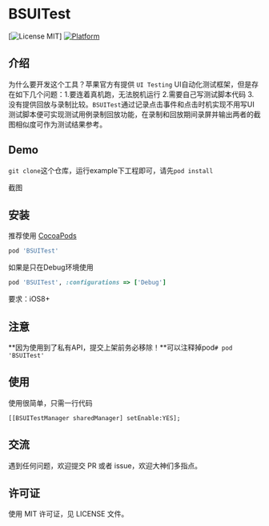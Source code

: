 # BSUITest

[![License MIT](https://img.shields.io/badge/license-MIT-green.svg?style=flat)]
[![Platform](https://img.shields.io/cocoapods/p/BSUITest.svg?style=flat)](https://cocoapods.org/pods/BSUITest)

## 介绍

为什么要开发这个工具？苹果官方有提供 `UI Testing` UI自动化测试框架，但是存在如下几个问题：1.要连着真机跑，无法脱机运行 2.需要自己写测试脚本代码 3.没有提供回放与录制比较。`BSUITest`通过记录点击事件和点击时机实现不用写UI测试脚本便可实现测试用例录制回放功能，在录制和回放期间录屏并输出两者的截图相似度可作为测试结果参考。

## Demo
`git clone`这个仓库，运行example下工程即可，请先`pod install`

截图


## 安装

推荐使用 [CocoaPods](https://cocoapods.org)
```ruby
pod 'BSUITest'
```

如果是只在Debug环境使用
```ruby
pod 'BSUITest', :configurations => ['Debug']
```

要求：iOS8+

## 注意

**因为使用到了私有API，提交上架前务必移除！**可以注释掉pod`# pod 'BSUITest'`

## 使用
使用很简单，只需一行代码
```Objective C
[[BSUITestManager sharedManager] setEnable:YES];
```
## 交流
遇到任何问题，欢迎提交 PR 或者 issue，欢迎大神们多指点。

## 许可证

使用 MIT 许可证，见 LICENSE 文件。
